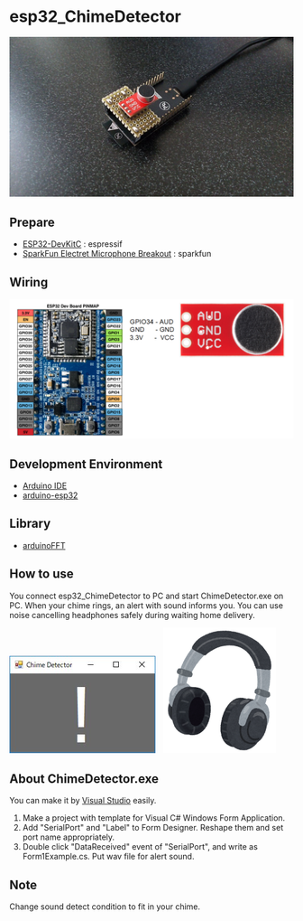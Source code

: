# esp32_ChimeDetector
![board](doc/board.jpg)

## Prepare
- [ESP32-DevKitC](https://www.espressif.com/en/products/hardware/esp32-devkitc/overview)  : espressif
- [SparkFun Electret Microphone Breakout](https://www.sparkfun.com/products/12758) : sparkfun

## Wiring
![wiring1](doc/wiring1.png)

## Development Environment
- [Arduino IDE](https://www.arduino.cc/en/main/software)
- [arduino-esp32](https://github.com/espressif/arduino-esp32)

## Library
- [arduinoFFT](https://github.com/kosme/arduinoFFT)

## How to use
You connect esp32_ChimeDetector to PC and start ChimeDetector.exe on PC.
When your chime rings, an alert with sound informs you.
You can use noise cancelling headphones safely during waiting home delivery.

![alert](doc/alert.jpg)　![head_phone1](doc/head_phone1.png)

## About ChimeDetector.exe
You can make it by [Visual Studio](https://www.microsoft.com/ja-jp/dev/default.aspx) easily.
1. Make a project with template for Visual C# Windows Form Application.
2. Add "SerialPort" and "Label" to Form Designer. Reshape them and set port name appropriately.
3. Double click "DataReceived" event of "SerialPort", and write as Form1Example.cs. Put wav file for alert sound.

## Note
Change sound detect condition to fit in your chime.
